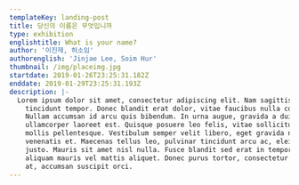 ```yaml
---
templateKey: landing-post
title: 당신의 이름은 무엇입니까
type: exhibition
englishtitle: What is your name?
author: '이진재, 허소임'
authorenglish: 'Jinjae Lee, Soim Hur'
thumbnail: /img/placeimg.jpg
startdate: 2019-01-26T23:25:31.182Z
enddate: 2019-01-29T23:25:31.193Z
description: |-
  Lorem ipsum dolor sit amet, consectetur adipiscing elit. Nam sagittis
    tincidunt tempor. Donec blandit erat dolor, vitae faucibus nulla congue eget.
    Nullam accumsan id arcu quis bibendum. In urna augue, gravida a dui volutpat,
    ullamcorper laoreet est. Quisque posuere leo felis, vitae sollicitudin neque
    mollis pellentesque. Vestibulum semper velit libero, eget gravida neque
    venenatis et. Maecenas tellus leo, pulvinar tincidunt arcu ac, eleifend mattis
    justo. Mauris sit amet nisl nulla. Fusce blandit sed erat in tempor. Proin
    aliquam mauris vel mattis aliquet. Donec purus tortor, consectetur vel purus
    at, accumsan suscipit orci.
---
```



